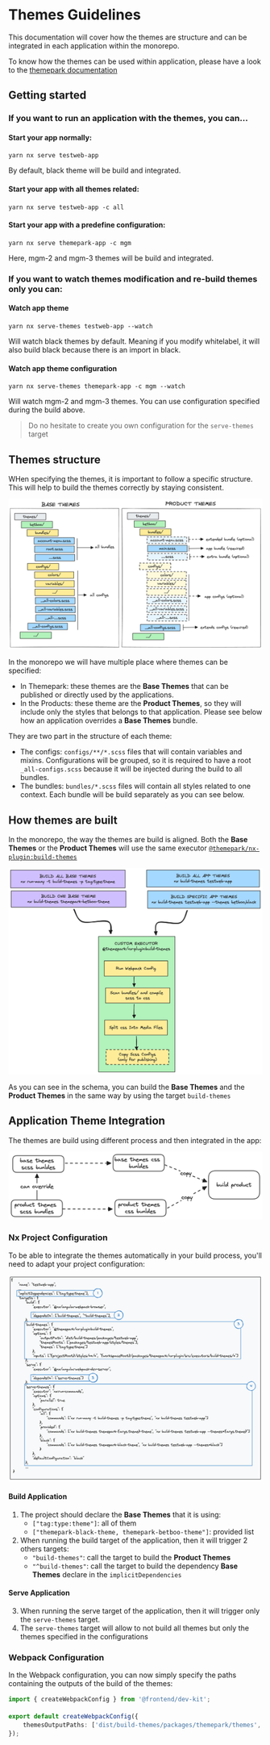 # Themes Guidelines

This documentation will cover how the themes are structure and can be integrated in each application within the monorepo.

To know how the themes can be used within application, please have a look to the [themepark documentation](../packages/themepark/README.md)

## Getting started

### If you want to run an application with the themes, you can...

#### Start your app normally:
```
yarn nx serve testweb-app
```
By default, black theme will be build and integrated.
#### Start your app with all themes related:
```
yarn nx serve testweb-app -c all
```
#### Start your app with a predefine configuration:
```
yarn nx serve themepark-app -c mgm
```
Here, mgm-2 and mgm-3 themes will be build and integrated.

### If you want to watch themes modification and re-build themes only you can:

#### Watch app theme
```
yarn nx serve-themes testweb-app --watch
```
Will watch black themes by default. Meaning if you modify whitelabel, it will also build black because there is an import in black.

#### Watch app theme configuration
```
yarn nx serve-themes themepark-app -c mgm --watch
```
Will watch mgm-2 and mgm-3 themes. You can use configuration specified during the build above.

> Do no hesitate to create you own configuration for the `serve-themes` target

## Themes structure

WHen specifying the themes, it is important to follow a specific structure. This will help to build the themes correctly by staying consistent.

![themes-structure.png](./images/themes-structure.png)

In the monorepo we will have multiple place where themes can be specified:
* In Themepark: these themes are the **Base Themes** that can be published or directly used by the applications.
* In the Products: these theme are the **Product Themes**, so they will include only the styles that belongs to that application. Please see below how an application overrides a **Base Themes** bundle.

They are two part in the structure of each theme:
* The configs: `configs/**/*.scss` files that will contain variables and mixins. Configurations will be grouped, so it is required to have a root `_all-configs.scss` because it will be injected during the build to all bundles.
* The bundles: `bundles/*.scss` files will contain all styles related to one context. Each bundle will be build separately as you can see below.

## How themes are built

In the monorepo, the way the themes are build is aligned. Both the **Base Themes** or the **Product Themes** will use the same executor [`@themepark/nx-plugin:build-themes`](../../packages/themepark/nx-plugin/README.md)

![build-themes.png](./images/build-themes.png)

As you can see in the schema, you can build the **Base Themes** and the **Product Themes** in the same way by using the target `build-themes`

## Application Theme Integration

The themes are build using different process and then integrated in the app:

![theme-integration-process.png](./images/theme-integration-process.png)

### Nx Project Configuration

To be able to integrate the themes automatically in your build process, you'll need to adapt your project configuration:

![project-configuration.png](./images/project-configuration.png)

#### Build Application

1. The project should declare the **Base Themes** that it is using:
    * `["tag:type:theme"]`: all of them
    * `["themepark-black-theme, themepark-betboo-theme"]`: provided list
2. When running the build target of the application, then it will trigger 2 others targets:
    * `"build-themes"`: call the target to build the **Product Themes**
    * `"^build-themes"`: call the target to build the dependency **Base Themes** declare in the `implicitDependencies`
#### Serve Application

3. When running the serve target of the application, then it will trigger only the `serve-themes` target.
4. The `serve-themes` target will allow to not build all themes but only the themes specified in the configurations

### Webpack Configuration

In the Webpack configuration, you can now simply specify the paths containing the outputs of the build of the themes:

```typescript
import { createWebpackConfig } from '@frontend/dev-kit';

export default createWebpackConfig({
    themesOutputPaths: ['dist/build-themes/packages/themepark/themes', 'dist/build-themes/packages/testweb-app'],
});

```